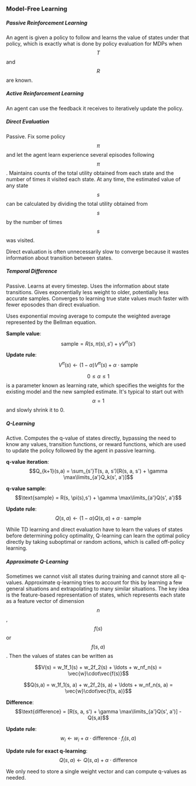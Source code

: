 ### Model-Free Learning

##### Passive Reinforcement Learning

An agent is given a policy to follow and learns the value of states under that policy, which is exactly what is done by policy evaluation for MDPs when $$T$$ and $$R$$ are known.

##### Active Reinforcement Learning

An agent can use the feedback it receives to iteratively update the policy.

##### Direct Evaluation

Passive. Fix some policy $$\pi$$ and let the agent learn experience several episodes following $$\pi$$. Maintains counts of the total utility obtained from each state and the number of times it visited each state. At any time, the estimated value of any state $$s$$ can be calculated by dividing the total utility obtained from $$s$$ by the number of times $$s$$ was visited.

Direct evaluation is often unnecessarily slow to converge because it wastes information about transition between states.

##### Temporal Difference

Passive. Learns at every timestep. Uses the information about state transitions. Gives exponentially less weight to older, potentially less accurate samples. Converges to learning true state values much faster with fewer eposodes than direct evaluation.

Uses exponential moving average to compute the weighted average represented by the Bellman equation.

**Sample value**: $$\text{sample} = R(s, \pi(s),s') + \gamma V^{\pi}(s')$$

**Update rule**: $$V^{\pi}(s) \leftarrow (1-\alpha)V^{\pi}(s) + \alpha \cdot \text{sample}$$

$$0 \le \alpha \le 1$$ is a parameter known as learning rate, which specifies the weights for the existing model and the new sampled estimate. It's typical to start out with $$\alpha = 1$$ and slowly shrink it to 0.

##### Q-Learning

Active. Computes the q-value of states directly, bypassing the need to know any values, transition functions, or reward functions, which are used to update the policy followed by the agent in passive learning.

**q-value iteration**: $$Q_{k+1}(s,a) = \sum_{s'}T(s, a, s')[R(s, a, s') + \gamma \max\limits_{a'}Q_k(s', a')]$$

**q-value sample**: $$\text{sample} = R(s, \pi(s),s') + \gamma \max\limits_{a'}Q(s', a')$$

**Update rule**: $$Q(s, a) \leftarrow (1-\alpha)Q(s, a) + \alpha \cdot \text{sample}$$

While TD learning and direct evaluation have to learn the values of states before determining policy optimality, Q-learning can learn the optimal policy directly by taking suboptimal or random actions, which is called off-policy learning.

##### Approximate Q-Learning

Sometimes we cannot visit all states during training and cannot store all q-values. Approximate q-learning tries to account for this by learning a few general situations and extrapolating to many similar situations. The key idea is the feature-based representation of states, which represents each state as a feature vector of dimension $$n$$, $$f(s)$$ or $$f(s,a)$$. Then the values of states can be written as

$$V(s) = w_1f_1(s) + w_2f_2(s) + \ldots + w_nf_n(s) = \vec{w}\cdot\vec{f(s)}$$

$$Q(s,a) = w_1f_1(s, a) + w_2f_2(s, a) + \ldots + w_nf_n(s, a) = \vec{w}\cdot\vec{f(s, a)}$$

**Difference**: $$\text{difference} = [R(s, a, s') + \gamma \max\limits_{a'}Q(s', a')] - Q(s,a)$$

**Update rule**: $$w_i \leftarrow w_i + \alpha \cdot \text{difference}\cdot f_i(s,a)$$

**Update rule for exact q-learning**: $$Q(s,a) \leftarrow Q(s,a) + \alpha \cdot \text{difference}$$

We only need to store a single weight vector and can compute q-values as needed.




